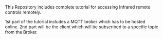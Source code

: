 This Repository includes complete tutorial for accessing Infrared remote controls remotely.

1st part of the tutorial includes a MQTT broker which has to be hosted online.
2nd part will be the client which will be subscribed to a specific topic from the Broker.
